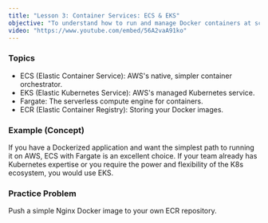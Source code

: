 ```yaml
---
title: "Lesson 3: Container Services: ECS & EKS"
objective: "To understand how to run and manage Docker containers at scale on AWS."
video: "https://www.youtube.com/embed/56A2vaA91ko"
---
```


### Topics

- ECS (Elastic Container Service): AWS's native, simpler container orchestrator.
- EKS (Elastic Kubernetes Service): AWS's managed Kubernetes service.
- Fargate: The serverless compute engine for containers.
- ECR (Elastic Container Registry): Storing your Docker images.

### Example (Concept)

If you have a Dockerized application and want the simplest path to running it on AWS, ECS with Fargate is an excellent choice. If your team already has Kubernetes expertise or you require the power and flexibility of the K8s ecosystem, you would use EKS.

### Practice Problem

Push a simple Nginx Docker image to your own ECR repository.
